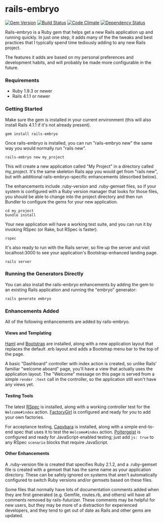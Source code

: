 # rails-embryo
[![Gem Version](https://badge.fury.io/rb/rails-embryo.png)](http://badge.fury.io/rb/rails-embryo)
[![Build Status](https://travis-ci.org/brianauton/rails-embryo.png?branch=master)](https://travis-ci.org/brianauton/rails-embryo)
[![Code Climate](https://codeclimate.com/github/brianauton/rails-embryo.png)](https://codeclimate.com/github/brianauton/rails-embryo)
[![Dependency Status](https://gemnasium.com/brianauton/rails-embryo.png)](https://gemnasium.com/brianauton/rails-embryo)

Rails-embryo is a Ruby gem that helps get a new Rails application up and
running quickly. In just one step, it adds many of the the tweaks and
best practices that I typically spend time tediously adding to any new
Rails project.

The features it adds are based on my personal
preferences and development habits, and will probably be made more
configurable in the future.

### Requirements

* Ruby 1.9.3 or newer
* Rails 4.1.1 or newer

### Getting Started

Make sure the gem is installed in your current environment (this will
also install Rails 4.1.1 if it's not already present).

    gem install rails-embryo

Once rails-embryo is installed, you can run "rails-embryo new" the
same way you would normally run "rails new".

    rails-embryo new my_project

This will create a new application called "My Project" in a directory
called my_project. It's the same skeleton Rails app you would get from
"rails new", but with additional rails-embryo-specific enhancements
(described below).

The enhancements include .ruby-version and .ruby-gemset files, so if
your system is configured with a Ruby version manager that looks for
those files, you should be able to change into the project directory
and then run Bundler to configure the gems for your new application.

    cd my_project
    bundle install

Your new application will have a working test suite, and you can run
it by invoking RSpec (or Rake, but RSpec is faster).

    rspec

It's also ready to run with the Rails server, so fire up the server
and visit localhost:3000 to see your application's
Bootstrap-enhanced landing page.

    rails server

### Running the Generators Directly

You can also install the rails-embryo enhancements by adding the gem
to an existing Rails application and running the "embryo" generator:

    rails generate embryo

### Enhancements Added

All of the following enhancements are added by rails-embryo.

#### Views and Templating

[Haml](http://haml.info/) and [Bootstrap](http://getbootstrap.com/)
are installed, along with a new application layout that replaces the
default .erb layout and adds a Bootstrap menu bar to the top of the
page.

A basic "Dashboard" controller with index action is created, so unlike
Rails' familiar "welcome aboard" page, you'll have a view that
actually uses the application layout. The "Welcome" message on this
page is served from a simple `render :text` call in the controller, so
the application still won't have any views yet.

#### Testing Tools

The latest
[RSpec](http://myronmars.to/n/dev-blog/2014/05/notable-changes-in-rspec-3)
is installed, along with a working controller test for the
`Welcome#index`
action. [FactoryGirl](https://github.com/thoughtbot/factory_girl) is
configured and ready for you to add your own factories.

For acceptance testing,
[Capybara](https://github.com/jnicklas/capybara) is installed, along
with a simple end-to-end spec that uses it to test the `Welcome#index`
action. [Poltergeist](https://github.com/teampoltergeist/poltergeist)
is configured and ready for JavaScript-enabled testing; just add `js:
true` to any RSpec `scenario` blocks that require JavaScript.

#### Other Enhancements

A .ruby-version file is created that specifies Ruby 2.1.2, and a
.ruby-gemset file is created with a gemset that has the same name as
your application directory. These can be safely ignored on systems
that aren't automatically configured to switch Ruby versions and/or
gemsets based on these files.

Some files that normally have lots of documentation comments added
when they are first generated (e.g. Gemfile, routes.rb, and others)
will have all comments removed by rails-futurizer. These comments may
be helpful for new users, but they may be more of a distraction for
experienced developers, and they tend to get out of date as Rails and
other gems are updated.
